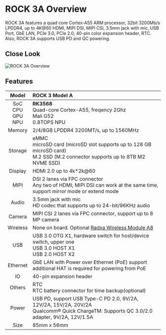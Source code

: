 ﻿---
sidebar_label: 'Overview'
sidebar_position: 3
---

# ROCK 3A Overview

ROCK 3A features a quad core Cortex-A55 ARM processor, 32bit 3200Mb/s LPDDR4, 
up to 4K@60 HDMI, MIPI DSI, MIPI CSI, 3.5mm jack with mic, USB Port, GbE LAN, 
PCIe 3.0, PCIe 2.0, 40-pin color expansion header, RTC. Also, ROCK 3A supports USB PD and QC powering.

## Close Look

![ROCK 3A Overview](/img/rock3/rock3a-closelook.webp)

## Features

|Model|ROCK 3 Model A|
|:-:|:-|
|SoC<br/>CPU<br/>GPU<br/>NPU|**RK3568**<br/>Quad-core Cortex-A55, freqency 2Ghz<br/>Mali G52<br/>0.8TOPS NPU|
|Memory|2/4/8GB LPDDR4 3200MT/s, up to 1560MHz|
|Storage|eMMC<br/>microSD card (microSD slot supports up to 128 GB microSD card)<br/>M.2 SSD (M.2 connector supports up to 8TB M2 NVME SSD)|
|Display|HDMI 2.0 up to 4k*2k@60|
|MIPI|DSI 2 lanes via FPC connector<br/>Any two of HDMI, MIPI DSI can work at the same time, support mirror mode or extend mode|
|Audio|3.5mm jack with mic<br/>HD codec that supports up to 24-bit/96KHz audio|
|Camera|MIPI CSI 2 lanes via FPC connector, support up to 8 MP camera|
|Wireless|None on board. Optional [Radxa Wireless Module A8](/accessories/wireless-a8)|
|USB|USB 3.0 OTG X1, hardware switch for host/device switch, upper one<br/>USB 3.0 HOST X1<br/>USB 2.0 HOST X2|
|Ethernet|GbE LAN with Power over Ethernet (PoE) support<br/>additional HAT is required for powering from PoE|
|IO|40-pin expansion header|
|Others|RTC<br/>RTC battery connector for time backup(optional)|
|Power|USB PD, support USB Type-C PD 2.0, 9V/2A, 12V/2A, 15V/2A, 20V/2A<br/>Qualcomm® Quick ChargeTM: Supports QC 3.0/2.0 adapter, 9V/2A, 12V/1.5A|
|Size|85mm x 56mm|
